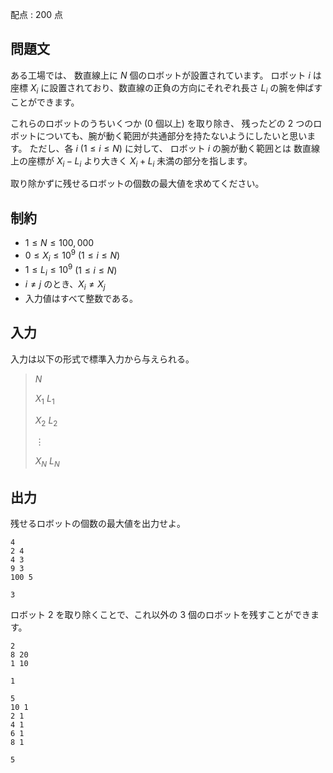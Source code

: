 配点 : $200$ 点

## 問題文

ある工場では、
数直線上に $N$ 個のロボットが設置されています。
ロボット $i$ は座標 $X_i$ に設置されており、数直線の正負の方向にそれぞれ長さ $L_i$ の腕を伸ばすことができます。

これらのロボットのうちいくつか ($0$ 個以上) を取り除き、
残ったどの $2$ つのロボットについても、腕が動く範囲が共通部分を持たないようにしたいと思います。
ただし、各 $i$ ($1 \leq i \leq N$) に対して、
ロボット $i$ の腕が動く範囲とは
数直線上の座標が $X_i - L_i$ より大きく $X_i + L_i$ 未満の部分を指します。

取り除かずに残せるロボットの個数の最大値を求めてください。

## 制約

- $1 \leq N \leq 100,000$
- $0 \leq X_i \leq 10^9$ ($1 \leq i \leq N$)
- $1 \leq L_i \leq 10^9$ ($1 \leq i \leq N$)
- $i \neq j$ のとき、$X_i \neq X_j$
- 入力値はすべて整数である。

## 入力

入力は以下の形式で標準入力から与えられる。

> $N$
> 
> $X_1$ $L_1$
> 
> $X_2$ $L_2$
> 
> $\vdots$
> 
> $X_N$ $L_N$

## 出力

残せるロボットの個数の最大値を出力せよ。

```input1
4
2 4
4 3
9 3
100 5
```

```output1
3
```

ロボット $2$ を取り除くことで、これ以外の $3$ 個のロボットを残すことができます。

```input2
2
8 20
1 10
```

```output2
1
```

```input3
5
10 1
2 1
4 1
6 1
8 1
```

```output3
5
```